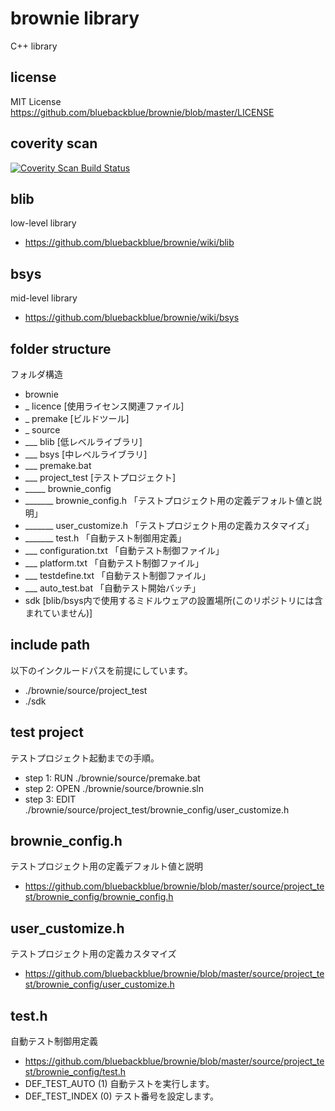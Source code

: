 # brownie library
C++ library

## license
MIT License
https://github.com/bluebackblue/brownie/blob/master/LICENSE

## coverity scan
<a href="https://scan.coverity.com/projects/brownie">
  <img alt="Coverity Scan Build Status"
       src="https://scan.coverity.com/projects/14637/badge.svg"/>
</a>

## blib
low-level library
* https://github.com/bluebackblue/brownie/wiki/blib

## bsys
mid-level library
* https://github.com/bluebackblue/brownie/wiki/bsys

## folder structure
フォルダ構造
* brownie
* _ licence [使用ライセンス関連ファイル]
* _ premake [ビルドツール]
* _ source
* ___ blib [低レベルライブラリ]
* ___ bsys [中レベルライブラリ]
* ___ premake.bat
* ___ project_test [テストプロジェクト]
* _____ brownie_config
* _______ brownie_config.h 「テストプロジェクト用の定義デフォルト値と説明」
* _______ user_customize.h 「テストプロジェクト用の定義カスタマイズ」
* _______ test.h 「自動テスト制御用定義」
* ___ configuration.txt 「自動テスト制御ファイル」
* ___ platform.txt 「自動テスト制御ファイル」
* ___ testdefine.txt 「自動テスト制御ファイル」
* ___ auto_test.bat 「自動テスト開始バッチ」
* sdk [blib/bsys内で使用するミドルウェアの設置場所(このリポジトリには含まれていません)]

## include path
以下のインクルードパスを前提にしています。
* ./brownie/source/project_test
* ./sdk

## test project
テストプロジェクト起動までの手順。
* step 1: RUN  ./brownie/source/premake.bat
* step 2: OPEN ./brownie/source/brownie.sln
* step 3: EDIT ./brownie/source/project_test/brownie_config/user_customize.h

## brownie_config.h
テストプロジェクト用の定義デフォルト値と説明
* https://github.com/bluebackblue/brownie/blob/master/source/project_test/brownie_config/brownie_config.h

## user_customize.h
テストプロジェクト用の定義カスタマイズ
* https://github.com/bluebackblue/brownie/blob/master/source/project_test/brownie_config/user_customize.h

## test.h
自動テスト制御用定義
* https://github.com/bluebackblue/brownie/blob/master/source/project_test/brownie_config/test.h
* DEF_TEST_AUTO (1) 自動テストを実行します。
* DEF_TEST_INDEX (0) テスト番号を設定します。


